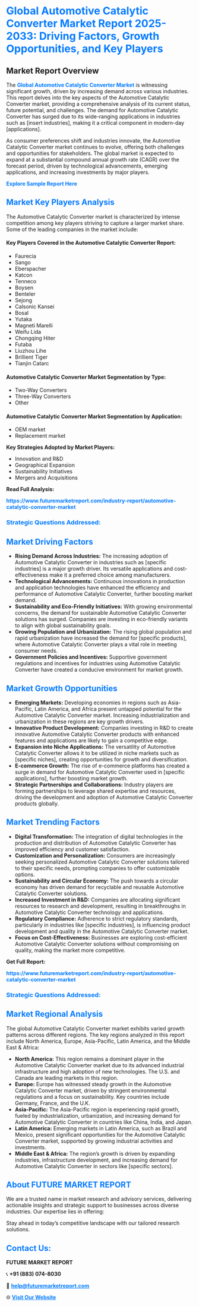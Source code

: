 <h1 style="color: #007BFF;">Global Automotive Catalytic Converter Market Report 2025-2033: Driving Factors, Growth Opportunities, and Key Players</h1>

<section id="overview">
<h2>Market Report Overview</h2>
<p>The <a href="https://www.futuremarketreport.com/industry-report/automotive-catalytic-converter-market" style="color: #007BFF; text-decoration: none;"><strong>Global Automotive Catalytic Converter Market</strong></a> is witnessing significant growth, driven by increasing demand across various industries. This report delves into the key aspects of the Automotive Catalytic Converter market, providing a comprehensive analysis of its current status, future potential, and challenges. The demand for Automotive Catalytic Converter has surged due to its wide-ranging applications in industries such as [insert industries], making it a critical component in modern-day [applications].</p>
<p>As consumer preferences shift and industries innovate, the Automotive Catalytic Converter market continues to evolve, offering both challenges and opportunities for stakeholders. The global market is expected to expand at a substantial compound annual growth rate (CAGR) over the forecast period, driven by technological advancements, emerging applications, and increasing investments by major players.</p>
</section>

<section id="overview">
<p><a href="https://www.futuremarketreport.com/request-sample/reportId=103436" style="color: #007BFF; text-decoration: none;"><strong>Explore Sample Report Here</strong></a></p>
</section>

<section id="key-players">
<h2 style="color: #007BFF;">Market Key Players Analysis</h2>
<p>The Automotive Catalytic Converter market is characterized by intense competition among key players striving to capture a larger market share. Some of the leading companies in the market include:</p>
<h4>Key Players Covered in the Automotive Catalytic Converter Report:</h4>
<ul><li>Faurecia</li><li>Sango</li><li>Eberspacher</li><li>Katcon</li><li>Tenneco</li><li>Boysen</li><li>Benteler</li><li>Sejong</li><li>Calsonic Kansei</li><li>Bosal</li><li>Yutaka</li><li>Magneti Marelli</li><li>Weifu Lida</li><li>Chongqing Hiter</li><li>Futaba</li><li>Liuzhou Lihe</li><li>Brillient Tiger</li><li>Tianjin Catarc</li></ul>
<h4>Automotive Catalytic Converter Market Segmentation by Type:</h4>
<ul><li>Two-Way Converters</li><li>Three-Way Converters</li><li>Other</li></ul>

<h4>Automotive Catalytic Converter Market Segmentation by Application:</h4>
<ul><li>OEM market</li><li>Replacement market</li></ul>
<p><strong>Key Strategies Adopted by Market Players:</strong></p>
<ul>
<li>Innovation and R&D</li>
<li>Geographical Expansion</li>
<li>Sustainability Initiatives</li>
<li>Mergers and Acquisitions</li>
</ul>
</section>

<section>
<p><strong>Read Full Analysis: </strong></p><a href="https://www.futuremarketreport.com/industry-report/automotive-catalytic-converter-market" style="color: #007BFF; text-decoration: none;"><strong>https://www.futuremarketreport.com/industry-report/automotive-catalytic-converter-market</strong></a>
<h3 style="color: #007BFF;">Strategic Questions Addressed:</h3>
</section>

<section id="driving-factors">
<h2 style="color: #007BFF;">Market Driving Factors</h2>
<ul>
<li><strong>Rising Demand Across Industries:</strong> The increasing adoption of Automotive Catalytic Converter in industries such as [specific industries] is a major growth driver. Its versatile applications and cost-effectiveness make it a preferred choice among manufacturers.</li>
<li><strong>Technological Advancements:</strong> Continuous innovations in production and application technologies have enhanced the efficiency and performance of Automotive Catalytic Converter, further boosting market demand.</li>
<li><strong>Sustainability and Eco-Friendly Initiatives:</strong> With growing environmental concerns, the demand for sustainable Automotive Catalytic Converter solutions has surged. Companies are investing in eco-friendly variants to align with global sustainability goals.</li>
<li><strong>Growing Population and Urbanization:</strong> The rising global population and rapid urbanization have increased the demand for [specific products], where Automotive Catalytic Converter plays a vital role in meeting consumer needs.</li>
<li><strong>Government Policies and Incentives:</strong> Supportive government regulations and incentives for industries using Automotive Catalytic Converter have created a conducive environment for market growth.</li>
</ul>
</section>

<section id="growth-opportunities">
<h2 style="color: #007BFF;">Market Growth Opportunities</h2>
<ul>
<li><strong>Emerging Markets:</strong> Developing economies in regions such as Asia-Pacific, Latin America, and Africa present untapped potential for the Automotive Catalytic Converter market. Increasing industrialization and urbanization in these regions are key growth drivers.</li>
<li><strong>Innovative Product Development:</strong> Companies investing in R&D to create innovative Automotive Catalytic Converter products with enhanced features and applications are likely to gain a competitive edge.</li>
<li><strong>Expansion into Niche Applications:</strong> The versatility of Automotive Catalytic Converter allows it to be utilized in niche markets such as [specific niches], creating opportunities for growth and diversification.</li>
<li><strong>E-commerce Growth:</strong> The rise of e-commerce platforms has created a surge in demand for Automotive Catalytic Converter used in [specific applications], further boosting market growth.</li>
<li><strong>Strategic Partnerships and Collaborations:</strong> Industry players are forming partnerships to leverage shared expertise and resources, driving the development and adoption of Automotive Catalytic Converter products globally.</li>
</ul>
</section>

<section id="trending-factors">
<h2 style="color: #007BFF;">Market Trending Factors</h2>
<ul>
<li><strong>Digital Transformation:</strong> The integration of digital technologies in the production and distribution of Automotive Catalytic Converter has improved efficiency and customer satisfaction.</li>
<li><strong>Customization and Personalization:</strong> Consumers are increasingly seeking personalized Automotive Catalytic Converter solutions tailored to their specific needs, prompting companies to offer customizable options.</li>
<li><strong>Sustainability and Circular Economy:</strong> The push towards a circular economy has driven demand for recyclable and reusable Automotive Catalytic Converter solutions.</li>
<li><strong>Increased Investment in R&D:</strong> Companies are allocating significant resources to research and development, resulting in breakthroughs in Automotive Catalytic Converter technology and applications.</li>
<li><strong>Regulatory Compliance:</strong> Adherence to strict regulatory standards, particularly in industries like [specific industries], is influencing product development and quality in the Automotive Catalytic Converter market.</li>
<li><strong>Focus on Cost-Effectiveness:</strong> Businesses are exploring cost-efficient Automotive Catalytic Converter solutions without compromising on quality, making the market more competitive.</li>
</ul>
</section>

<section>
<p><strong>Get Full Report: </strong></p><a href="https://www.futuremarketreport.com/industry-report/automotive-catalytic-converter-market" style="color: #007BFF; text-decoration: none;"><strong>https://www.futuremarketreport.com/industry-report/automotive-catalytic-converter-market</strong></a>
<h3 style="color: #007BFF;">Strategic Questions Addressed:</h3>
</section>


<section id="regional-analysis">
<h2 style="color: #007BFF;">Market Regional Analysis</h2>
<p>The global Automotive Catalytic Converter market exhibits varied growth patterns across different regions. The key regions analyzed in this report include North America, Europe, Asia-Pacific, Latin America, and the Middle East & Africa:</p>
<ul>
<li><strong>North America:</strong> This region remains a dominant player in the Automotive Catalytic Converter market due to its advanced industrial infrastructure and high adoption of new technologies. The U.S. and Canada are leading markets in this region.</li>
<li><strong>Europe:</strong> Europe has witnessed steady growth in the Automotive Catalytic Converter market, driven by stringent environmental regulations and a focus on sustainability. Key countries include Germany, France, and the U.K.</li>
<li><strong>Asia-Pacific:</strong> The Asia-Pacific region is experiencing rapid growth, fueled by industrialization, urbanization, and increasing demand for Automotive Catalytic Converter in countries like China, India, and Japan.</li>
<li><strong>Latin America:</strong> Emerging markets in Latin America, such as Brazil and Mexico, present significant opportunities for the Automotive Catalytic Converter market, supported by growing industrial activities and investments.</li>
<li><strong>Middle East & Africa:</strong> The region’s growth is driven by expanding industries, infrastructure development, and increasing demand for Automotive Catalytic Converter in sectors like [specific sectors].</li>
</ul>
</section>

<footer>
<h2 style="color: #007BFF;">About FUTURE MARKET REPORT</h2>
<p>We are a trusted name in market research and advisory services, delivering actionable insights and strategic support to businesses across diverse industries. Our expertise lies in offering:</p>

<p>Stay ahead in today’s competitive landscape with our tailored research solutions.</p>

<h2 style="color: #007BFF;">Contact Us:</h2>
<p><strong>FUTURE MARKET REPORT</strong></p>
<p>📞 <strong>+91 (883) 074-8030</strong></p>
<p>📧 <strong><a href="mailto:help@futuremarketreport.com" style="color: #007BFF;">help@futuremarketreport.com</a></strong></p>
<p>🌐 <strong><a href="https://www.futuremarketreport.com/" style="color: #007BFF;">Visit Our Website</a></strong></p>
</footer>